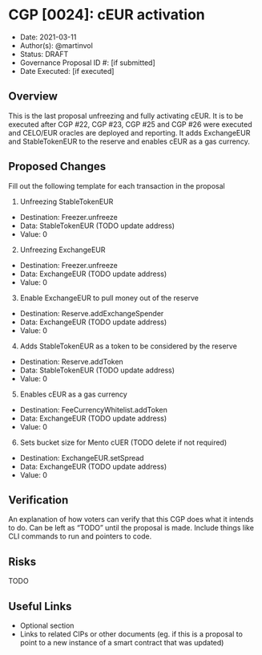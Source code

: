 # CGP [0024]: cEUR activation

- Date: 2021-03-11
- Author(s): @martinvol
- Status: DRAFT
- Governance Proposal ID #: [if submitted]
- Date Executed: [if executed]

## Overview

This is the last proposal unfreezing and fully activating cEUR. It is to be executed after CGP #22, CGP #23, CGP #25 and CGP #26 were executed and CELO/EUR oracles are deployed and reporting. It adds ExchangeEUR and StableTokenEUR to the reserve and enables cEUR as a gas currency.

## Proposed Changes


Fill out the following template for each transaction in the proposal

1. Unfreezing StableTokenEUR
  - Destination: Freezer.unfreeze
  - Data: StableTokenEUR (TODO update address)
  - Value: 0
2. Unfreezing ExchangeEUR
  - Destination: Freezer.unfreeze
  - Data: ExchangeEUR (TODO update address)
  - Value: 0
3. Enable ExchangeEUR to pull money out of the reserve
  - Destination: Reserve.addExchangeSpender
  - Data: ExchangeEUR (TODO update address)
  - Value: 0
4. Adds StableTokenEUR as a token to be considered by the reserve
  - Destination: Reserve.addToken
  - Data: StableTokenEUR (TODO update address)
  - Value: 0
5. Enables cEUR as a gas currency
  - Destination: FeeCurrencyWhitelist.addToken
  - Data: ExchangeEUR (TODO update address)
  - Value: 0
6. Sets bucket size for Mento cUER (TODO delete if not required)
  - Destination: ExchangeEUR.setSpread
  - Data: ExchangeEUR (TODO update address)
  - Value: 0

## Verification

An explanation of how voters can verify that this CGP does what it intends to do. Can be left as “TODO” until the proposal is made. Include things like CLI commands to run and pointers to code.

## Risks

TODO

## Useful Links

* Optional section
* Links to related CIPs or other documents (eg. if this is a proposal to point to a new instance of a smart contract that was updated)
